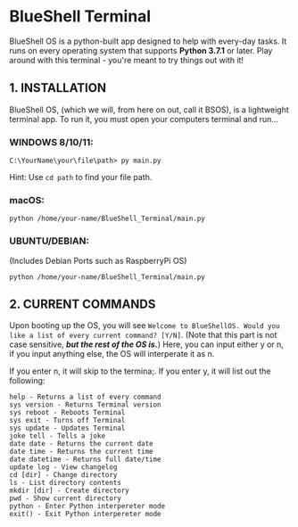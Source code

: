 # BlueShell Terminal
BlueShell OS is a python-built app designed to help with every-day tasks. It runs on every operating system that supports **Python 3.7.1** or later.
Play around with this terminal - you're meant to try things out with it!

## 1. INSTALLATION
BlueShell OS, (which we will, from here on out, call it BSOS), is a lightweight terminal app. To run it, you must open your computers terminal and run...

### WINDOWS 8/10/11:
```C:\YourName\your\file\path> py main.py```

Hint: Use `cd path` to find your file path.

### macOS:
```python /home/your-name/BlueShell_Terminal/main.py```

### UBUNTU/DEBIAN:
(Includes Debian Ports such as RaspberryPi OS)

```python /home/your-name/BlueShell_Terminal/main.py```

## 2. CURRENT COMMANDS
Upon booting up the OS, you will see `Welcome to BlueShellOS. Would you like a list of every current command? [Y/N]`. (Note that this part is not case sensitive, ***but the rest of the OS is.***) Here, you can input either y or n, if you input anything else, the OS will interperate it as n.

If you enter n, it will skip to the termina;. If you enter y, it will list out the following:
```
help - Returns a list of every command
sys version - Returns Terminal version
sys reboot - Reboots Terminal
sys exit - Turns off Terminal
sys update - Updates Terminal
joke tell - Tells a joke
date date - Returns the current date
date time - Returns the current time
date datetime - Returns full date/time
update log - View changelog
cd [dir] - Change directory
ls - List directory contents
mkdir [dir] - Create directory
pwd - Show current directory
python - Enter Python interpereter mode
exit() - Exit Python interpereter mode
```
